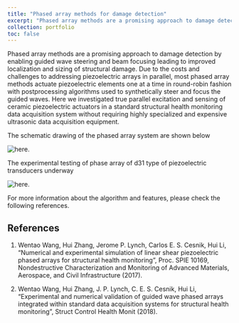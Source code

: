 ```yaml
---
title: "Phased array methods for damage detection"
excerpt: "Phased array methods are a promising approach to damage detection by enabling guided wave steering and beam focusing leading to improved localization and sizing of structural damage. Due to the costs and challenges to addressing piezoelectric arrays in parallel, most phased array methods actuate piezoelectric elements one at a time in round-robin fashion with postprocessing algorithms used to synthetically steer and focus the guided waves. Here we investigated true parallel excitation and sensing of ceramic piezoelectric actuators in a standard structural health monitoring data acquisition system without requiring highly specialized and expensive ultrasonic data acquisition equipment."
collection: portfolio
toc: false
---
```


Phased array methods are a promising approach to damage detection by enabling guided wave steering and beam focusing leading to improved localization and sizing of structural damage. Due to the costs and challenges to addressing piezoelectric arrays in parallel, most phased array methods actuate piezoelectric elements one at a time in round-robin fashion with postprocessing algorithms used to synthetically steer and focus the guided waves. Here we investigated true parallel excitation and sensing of ceramic piezoelectric actuators in a standard structural health monitoring data acquisition system without requiring highly specialized and expensive ultrasonic data acquisition equipment. 

The schematic drawing of the phased array system are shown below 

![**here**.](/images/spie_phased_array.png)

The experimental testing of phase array of d31 type of piezoelectric transducers underway

![**here**.](/images/wentao_spie_2017.png)

For more information about the algorithm and features, please check the following references.

References
------
1. Wentao Wang, Hui Zhang, Jerome P. Lynch, Carlos E. S. Cesnik, Hui Li, “Numerical and experimental simulation of linear shear piezoelectric phased arrays for structural health monitoring”, Proc. SPIE 10169, Nondestructive Characterization and Monitoring of Advanced Materials, Aerospace, and Civil Infrastructure (2017).

2. Wentao Wang, Hui Zhang, J. P. Lynch, C. E. S. Cesnik, Hui Li, “Experimental and numerical validation of guided wave phased arrays integrated within standard data acquisition systems for structural health monitoring”, Struct Control Health Monit (2018).
